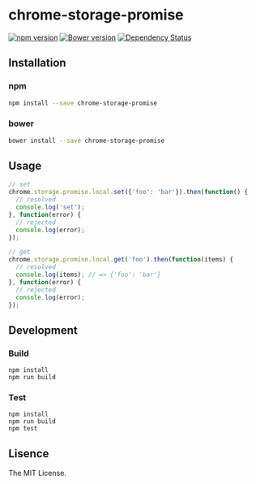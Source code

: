 chrome-storage-promise
======================

[![npm version](https://badge.fury.io/js/chrome-storage-promise.svg)](http://badge.fury.io/js/chrome-storage-promise)
[![Bower version](https://badge.fury.io/bo/chrome-storage-promise.svg)](http://badge.fury.io/bo/chrome-storage-promise)
[![Dependency Status](https://gemnasium.com/akiomik/chrome-storage-promise.svg)](https://gemnasium.com/akiomik/chrome-storage-promise)

## Installation

### npm

```bash
npm install --save chrome-storage-promise
```

### bower

```bash
bower install --save chrome-storage-promise
```

## Usage

```js
// set
chrome.storage.promise.local.set({'foo': 'bar'}).then(function() {
  // resolved
  console.log('set');
}, function(error) {
  // rejected
  console.log(error);
});

// get
chrome.storage.promise.local.get('foo').then(function(items) {
  // resolved
  console.log(items); // => {'foo': 'bar'}
}, function(error) {
  // rejected
  console.log(error);
});
```

## Development

### Build

```
npm install
npm run build
```

### Test

```
npm install
npm run build
npm test
```

## Lisence

The MIT License.

